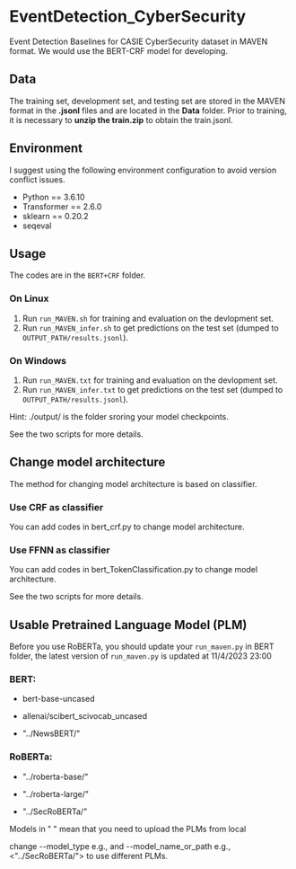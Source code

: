 # EventDetection_CyberSecurity
Event Detection Baselines for CASIE  CyberSecurity dataset in MAVEN format. We would use the BERT-CRF model for developing.

## Data
The training set, development set, and testing set are stored in the MAVEN format in the **.jsonl** files and are located in the **Data** folder. Prior to training, it is necessary to  **unzip the train.zip** to obtain the train.jsonl.

## Environment
I suggest using the following environment configuration to avoid  version conflict issues.
- Python == 3.6.10
- Transformer == 2.6.0
- sklearn == 0.20.2
- seqeval


## Usage
The codes are in the `BERT+CRF` folder.
### On Linux
1.  Run  `run_MAVEN.sh`  for training and evaluation on the devlopment set.
2.  Run  `run_MAVEN_infer.sh`  to get predictions on the test set (dumped to  `OUTPUT_PATH/results.jsonl`).
### On Windows
1.  Run  `run_MAVEN.txt`  for training and evaluation on the devlopment set.
2.  Run  `run_MAVEN_infer.txt`  to get predictions on the test set (dumped to  `OUTPUT_PATH/results.jsonl`).

Hint: ./output/ is the folder sroring your model checkpoints.

See the two scripts for more details.

## Change model architecture
The method for changing model architecture is based on classifier.
### Use CRF as classifier
You can add codes in bert_crf.py to change model architecture.
### Use FFNN as classifier
You can add codes in bert_TokenClassification.py to change model architecture.

See the two scripts for more details.

## Usable Pretrained Language Model (PLM)
Before you use RoBERTa, you should update your `run_maven.py` in BERT folder, the latest version of `run_maven.py` is updated at 11/4/2023 23:00
### BERT:
- bert-base-uncased

- allenai/scibert_scivocab_uncased

- "../NewsBERT/"

### RoBERTa:
- "../roberta-base/"

- "../roberta-large/"

- "../SecRoBERTa/"

Models in " " mean that you need to upload the PLMs from local

change --model_type e.g., <roberta> and --model_name_or_path e.g., <"../SecRoBERTa/"> to use different PLMs.

